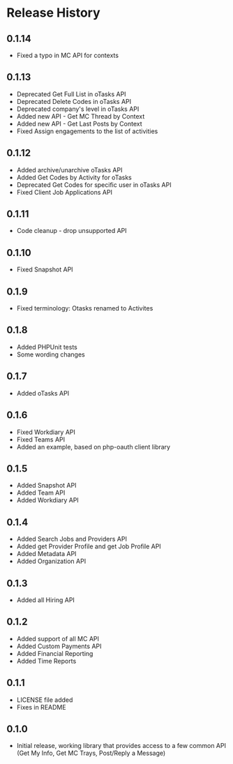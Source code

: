 # Release History

## 0.1.14
* Fixed a typo in MC API for contexts

## 0.1.13
* Deprecated Get Full List in oTasks API
* Deprecated Delete Codes in oTasks API
* Deprecated company's level in oTasks API
* Added new API - Get MC Thread by Context
* Added new API - Get Last Posts by Context
* Fixed Assign engagements to the list of activities

## 0.1.12
* Added archive/unarchive oTasks API
* Added Get Codes by Activity for oTasks
* Deprecated Get Codes for specific user in oTasks API
* Fixed Client Job Applications API

## 0.1.11
* Code cleanup - drop unsupported API

## 0.1.10
* Fixed Snapshot API

## 0.1.9
* Fixed terminology: Otasks renamed to Activites

## 0.1.8
* Added PHPUnit tests
* Some wording changes

## 0.1.7
* Added oTasks API

## 0.1.6
* Fixed Workdiary API
* Fixed Teams API
* Added an example, based on php-oauth client library

## 0.1.5
* Added Snapshot API
* Added Team API
* Added Workdiary API

## 0.1.4
* Added Search Jobs and Providers API
* Added get Provider Profile and get Job Profile API
* Added Metadata API
* Added Organization API

## 0.1.3
* Added all Hiring API

## 0.1.2
* Added support of all MC API
* Added Custom Payments API
* Added Financial Reporting
* Added Time Reports

## 0.1.1
* LICENSE file added
* Fixes in README

## 0.1.0
* Initial release, working library that provides access to
a few common API (Get My Info, Get MC Trays, Post/Reply a Message)
